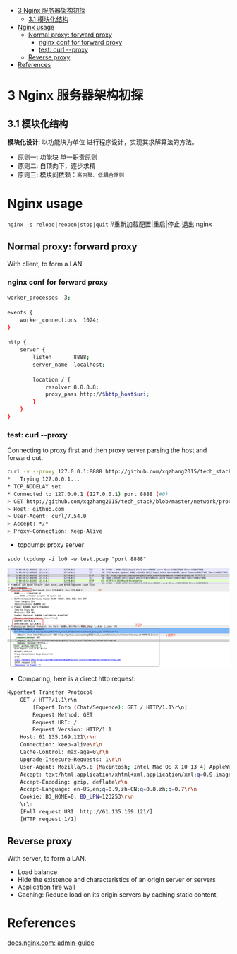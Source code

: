 <!-- MarkdownTOC -->

- [3 Nginx 服务器架构初探](#3-nginx-%E6%9C%8D%E5%8A%A1%E5%99%A8%E6%9E%B6%E6%9E%84%E5%88%9D%E6%8E%A2)
  - [3.1 模块化结构](#31-%E6%A8%A1%E5%9D%97%E5%8C%96%E7%BB%93%E6%9E%84)
- [Nginx usage](#nginx-usage)
  - [Normal proxy: forward proxy](#normal-proxy-forward-proxy)
    - [nginx conf for forward proxy](#nginx-conf-for-forward-proxy)
    - [test: curl --proxy](#test-curl---proxy)
  - [Reverse proxy](#reverse-proxy)
- [References](#references)

<!-- /MarkdownTOC -->

# 3 Nginx 服务器架构初探
## 3.1 模块化结构
__模块化设计__: 以功能块为单位 进行程序设计，实现其求解算法的方法。
* 原则一: 功能块 单一职责原则
* 原则二: 自顶向下，逐步求精
* 原则三: 模块间依赖：`高内聚、低耦合原则`


# Nginx usage

`nginx -s reload|reopen|stop|quit`  #重新加载配置|重启|停止|退出 nginx

## Normal proxy: forward proxy
With client, to form a LAN.

### nginx conf for forward proxy

```sh
worker_processes  3;

events {
    worker_connections  1024;
}

http {
    server {
        listen       8888;
        server_name  localhost;

        location / {
            resolver 8.8.8.8;
            proxy_pass http://$http_host$uri;
        }
    }
}
```

### test: curl --proxy

Connecting to proxy first and then proxy server parsing the host and forward out.

```sh
curl -v --proxy 127.0.0.1:8888 http://github.com/xqzhang2015/tech_stack/blob/master/network/proxy.md
*   Trying 127.0.0.1...
* TCP_NODELAY set
* Connected to 127.0.0.1 (127.0.0.1) port 8888 (#0)
> GET http://github.com/xqzhang2015/tech_stack/blob/master/network/proxy.md HTTP/1.1
> Host: github.com
> User-Agent: curl/7.54.0
> Accept: */*
> Proxy-Connection: Keep-Alive
```

* tcpdump: proxy server

`sudo tcpdump -i lo0 -w test.pcap "port 8888"`

![proxy](../images/2018/proxy_tcpdump.png)

* Comparing, here is a direct http request:

```sh
Hypertext Transfer Protocol
    GET / HTTP/1.1\r\n
        [Expert Info (Chat/Sequence): GET / HTTP/1.1\r\n]
        Request Method: GET
        Request URI: /
        Request Version: HTTP/1.1
    Host: 61.135.169.121\r\n
    Connection: keep-alive\r\n
    Cache-Control: max-age=0\r\n
    Upgrade-Insecure-Requests: 1\r\n
    User-Agent: Mozilla/5.0 (Macintosh; Intel Mac OS X 10_13_4) AppleWebKit/537.36 (KHTML, like Gecko) Chrome/67.0.3396.99 Safari/537.36\r\n
    Accept: text/html,application/xhtml+xml,application/xml;q=0.9,image/webp,image/apng,*/*;q=0.8\r\n
    Accept-Encoding: gzip, deflate\r\n
    Accept-Language: en-US,en;q=0.9,zh-CN;q=0.8,zh;q=0.7\r\n
    Cookie: BD_HOME=0; BD_UPN=123253\r\n
    \r\n
    [Full request URI: http://61.135.169.121/]
    [HTTP request 1/1]
```

## Reverse proxy
With server, to form a LAN.
* Load balance
* Hide the existence and characteristics of an origin server or servers
* Application fire wall
* Caching: Reduce load on its origin servers by caching static content,


# References
[docs.nginx.com: admin-guide](https://docs.nginx.com/nginx/admin-guide/)<br/>

[]()<br/>

[]()<br/>

[]()<br/>

[]()<br/>

[]()<br/>

[]()<br/>

[]()<br/>

[]()<br/>

[]()<br/>


